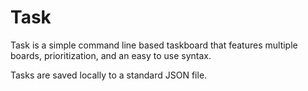 # Task

Task is a simple command line based taskboard that features multiple boards, prioritization, and an easy to use syntax.

Tasks are saved locally to a standard JSON file.
